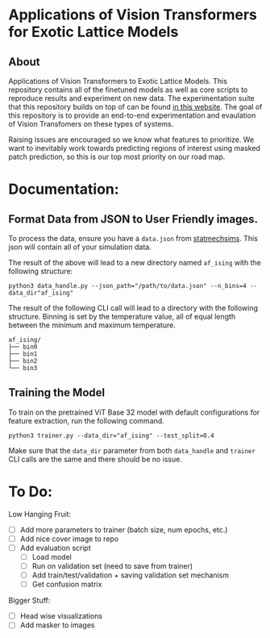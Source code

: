 # Applications of Vision Transformers for Exotic Lattice Models 

## About
Applications of Vision Transformers to Exotic Lattice Models. This repository contains all of the finetuned models as well as core scripts to reproduce results and experiment on new data. The experimentation suite that this repository builds on top of can be found [in this website](https://www.statmechsims.com/). The goal of this repository is to provide an end-to-end experimentation and evaulation of Vision Transfomers on these types of systems.

Raising issues are encouraged so we know what features to prioritize. We want to inevitably work towards predicting regions of interest using masked patch prediction, so this is our top most priority on our road map. 

# Documentation:

## Format Data from JSON to User Friendly images.
To process the data, ensure you have a `data.json` from [statmechsims](https://www.statmechsims.com/). This json will contain all of your simulation data.

The result of the above will lead to a new directory named `af_ising` with the following structure:

```console
python3 data_handle.py --json_path="/path/to/data.json" --n_bins=4 --data_dir"af_ising"
```

The result of the following CLI call will lead to a directory with the following structure. Binning is set by the temperature value, all of equal length between the minimum and maximum temperature.

```console
af_ising/
├── bin0 
├── bin1
├── bin2 
└── bin3 
```

## Training the Model

To train on the pretrained ViT Base 32 model with default configurations for feature extraction, run the following command.

```console
python3 trainer.py --data_dir="af_ising" --test_split=0.4
```
Make sure that the `data_dir` parameter from both `data_handle` and `trainer` CLI calls are the same and there should be no issue.

# To Do:

Low Hanging Fruit:
- [ ] Add more parameters to trainer (batch size, num epochs, etc.)
- [ ] Add nice cover image to repo
- [ ] Add evaluation script
   - [ ] Load model
   - [ ] Run on validation set (need to save from trainer)
   - [ ] Add train/test/validation + saving validation set mechanism
   - [ ] Get confusion matrix

Bigger Stuff:
- [ ] Head wise visualizations
- [ ] Add masker to images